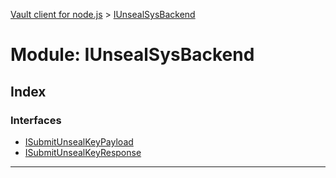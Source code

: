 [Vault client for node.js](../README.md) > [IUnsealSysBackend](../modules/iunsealsysbackend.md)

# Module: IUnsealSysBackend

## Index

### Interfaces

* [ISubmitUnsealKeyPayload](../interfaces/iunsealsysbackend.isubmitunsealkeypayload.md)
* [ISubmitUnsealKeyResponse](../interfaces/iunsealsysbackend.isubmitunsealkeyresponse.md)

---

